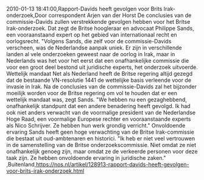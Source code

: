 2010-01-13 18:41:00,Rapport-Davids heeft gevolgen voor Brits Irak-onderzoek,Door correspondent Arjen van der Horst De conclusies van de commissie-Davids zullen verstrekkende gevolgen hebben voor het Britse Irak-onderzoek. Dat zegt de Britse hoogleraar en advocaat Philippe Sands, een vooraanstaand expert op het gebied van internationaal recht en oorlogsrecht. "Volgens Sands, die zelf voor de commissie-Davids verscheen, was de Nederlandse aanpak uniek. Er zijn in verschillende landen al vele onderzoeken geweest naar de oorlog in Irak, maar in Nederlands was het voor het eerst dat een onafhankelijke commissie die voor een groot deel bestond uit juridische experts, het onderzoek uitvoerde. Wettelijk mandaat Net als Nederland heeft de Britse regering altijd gezegd dat de bestaande VN-resolutie 1441 de wettelijke basis verleende voor de invasie in Irak. Na de conclusies van de commissie-Davids zal het bijzonder moeilijk worden voor de Britse regering om vol te houden dat er een wettelijk mandaat was, zegt Sands. "We hebben nu een gezaghebbend, onafhankelijk standpunt dat een andere benadering heeft gevolgd. Ik had ook niet anders verwacht van de voormalige president van de Nederlandse Hoge Raad, een voormalige Europese rechter en vooraanstaande experts als Nico Schrijver. Ze hebben hun werk grondig verricht." Onvoldoende ervaring Sands heeft geen hoge verwachting van de Britse Irak-commissie die bestaat uit oud-ambtenaren en historici. "Ik heb er niet veel vertrouwen in de samenstelling van de Britse onderzoekscommissie. Niet omdat ze niet onafhankelijk genoeg zijn, maar omdat ze de verkeerde personen voor deze taak zijn. Ze hebben onvoldoende ervaring in juridische zaken." ,Buitenland,https://nos.nl/artikel/128913-rapport-davids-heeft-gevolgen-voor-brits-irak-onderzoek.html